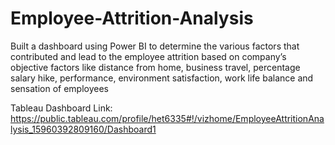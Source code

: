 # Employee-Attrition-Analysis

Built a dashboard using Power BI to determine the various factors that contributed and lead to the employee attrition based on company’s objective factors like distance from home, business travel, percentage salary hike, performance, environment satisfaction, work life balance and sensation of employees

Tableau Dashboard Link: https://public.tableau.com/profile/het6335#!/vizhome/EmployeeAttritionAnalysis_15960392809160/Dashboard1
